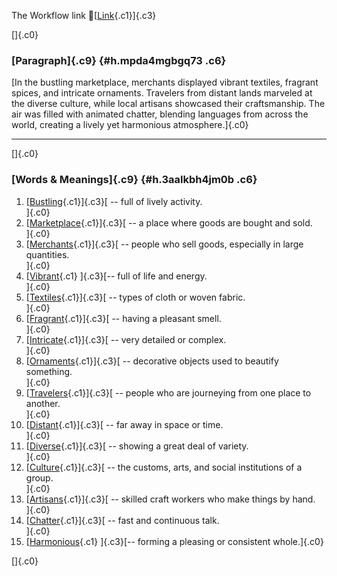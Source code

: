 The Workflow link
👏[[Link](https://www.google.com/url?q=http://www.google.com&sa=D&source=editors&ust=1761373312469364&usg=AOvVaw2FkFCpwbRpluAqsFeKL7Ui){.c1}]{.c3}

[]{.c0}

### [Paragraph]{.c9} {#h.mpda4mgbgq73 .c6}

[In the bustling marketplace, merchants displayed vibrant textiles,
fragrant spices, and intricate ornaments. Travelers from distant lands
marveled at the diverse culture, while local artisans showcased their
craftsmanship. The air was filled with animated chatter, blending
languages from across the world, creating a lively yet harmonious
atmosphere.]{.c0}

------------------------------------------------------------------------

[]{.c0}

### [Words & Meanings]{.c9} {#h.3aalkbh4jm0b .c6}

1.  [[Bustling](https://www.google.com/url?q=http://www.google.com&sa=D&source=editors&ust=1761373312470055&usg=AOvVaw10aFoWizf6XbK5b_mdm78o){.c1}]{.c3}[ --
    full of lively activity.\
    ]{.c0}
2.  [[Marketplace](https://www.google.com/url?q=http://www.google.com&sa=D&source=editors&ust=1761373312470219&usg=AOvVaw3o1GPcmOLIwnrzzkugx4_6){.c1}]{.c3}[ --
    a place where goods are bought and sold.\
    ]{.c0}
3.  [[Merchants](https://www.google.com/url?q=http://www.google.com&sa=D&source=editors&ust=1761373312470375&usg=AOvVaw2SHozwmmm9eGcdF1B_sR4h){.c1}]{.c3}[ --
    people who sell goods, especially in large quantities.\
    ]{.c0}
4.  [[Vibrant](https://www.google.com/url?q=http://www.google.com&sa=D&source=editors&ust=1761373312470577&usg=AOvVaw33wRYVt-bDsiMHvt5tKtAJ){.c1}
    ]{.c3}[-- full of life and energy.\
    ]{.c0}
5.  [[Textiles](https://www.google.com/url?q=http://www.google.com&sa=D&source=editors&ust=1761373312470705&usg=AOvVaw0DCtY47t1fZN3CloUMFShJ){.c1}]{.c3}[ --
    types of cloth or woven fabric.\
    ]{.c0}
6.  [[Fragrant](https://www.google.com/url?q=http://www.google.com&sa=D&source=editors&ust=1761373312470823&usg=AOvVaw2IjQZm_uVYXSOpweI2bY-X){.c1}]{.c3}[ --
    having a pleasant smell.\
    ]{.c0}
7.  [[Intricate](https://www.google.com/url?q=http://www.google.com&sa=D&source=editors&ust=1761373312470934&usg=AOvVaw2OgyzCGjoVbGhPrj2XeU-p){.c1}]{.c3}[ --
    very detailed or complex.\
    ]{.c0}
8.  [[Ornaments](https://www.google.com/url?q=http://www.google.com&sa=D&source=editors&ust=1761373312471054&usg=AOvVaw0Y1xngEx3qju1MDaeEafCG){.c1}]{.c3}[ --
    decorative objects used to beautify something.\
    ]{.c0}
9.  [[Travelers](https://www.google.com/url?q=http://www.google.com&sa=D&source=editors&ust=1761373312471192&usg=AOvVaw1QSBwwKBH-dSGNdSZ2-9sV){.c1}]{.c3}[ --
    people who are journeying from one place to another.\
    ]{.c0}
10. [[Distant](https://www.google.com/url?q=http://www.google.com&sa=D&source=editors&ust=1761373312471324&usg=AOvVaw3VL53wZMOLRfHAwGpoWWdu){.c1}]{.c3}[ --
    far away in space or time.\
    ]{.c0}
11. [[Diverse](https://www.google.com/url?q=http://www.google.com&sa=D&source=editors&ust=1761373312471430&usg=AOvVaw2oynS6_53R8MuNfePR6b5M){.c1}]{.c3}[ --
    showing a great deal of variety.\
    ]{.c0}
12. [[Culture](https://www.google.com/url?q=http://www.google.com&sa=D&source=editors&ust=1761373312471542&usg=AOvVaw3XSUH7kjMTCq-w84GimwKS){.c1}]{.c3}[ --
    the customs, arts, and social institutions of a group.\
    ]{.c0}
13. [[Artisans](https://www.google.com/url?q=http://www.google.com&sa=D&source=editors&ust=1761373312471672&usg=AOvVaw3akPDXbsNYfJot73MWTWVR){.c1}]{.c3}[ --
    skilled craft workers who make things by hand.\
    ]{.c0}
14. [[Chatter](https://www.google.com/url?q=http://www.google.com&sa=D&source=editors&ust=1761373312471795&usg=AOvVaw2F5yMfJ1pKEU_oethgj4JU){.c1}]{.c3}[ --
    fast and continuous talk.\
    ]{.c0}
15. [[Harmonious](https://www.google.com/url?q=http://www.google.com&sa=D&source=editors&ust=1761373312471906&usg=AOvVaw0VpoBxZfWn1hRiplicy05d){.c1}
    ]{.c3}[-- forming a pleasing or consistent whole.]{.c0}

[]{.c0}
